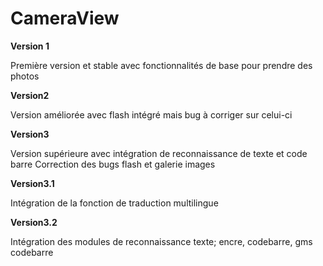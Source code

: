 # CameraView

**Version 1**

Première version et stable avec fonctionnalités de base pour prendre des photos

**Version2**

Version améliorée avec flash intégré mais bug à corriger sur celui-ci

**Version3**

Version supérieure avec intégration de reconnaissance de texte et code barre Correction des bugs
flash et galerie images

**Version3.1**

Intégration de la fonction de traduction multilingue

**Version3.2**

Intégration des modules de reconnaissance texte; encre, codebarre, gms codebarre

